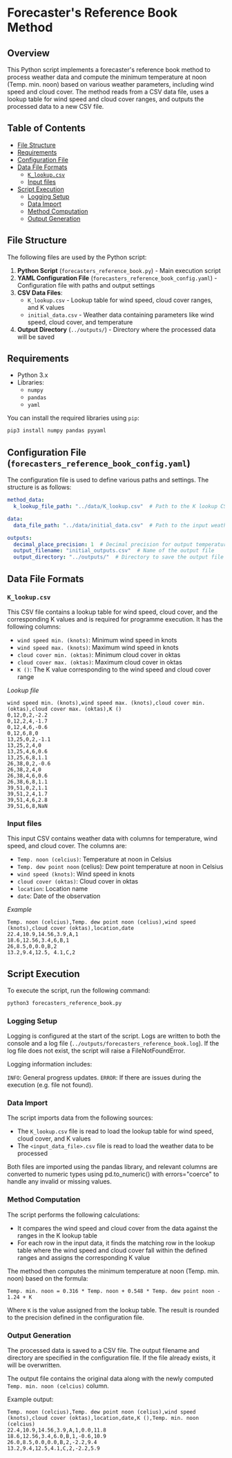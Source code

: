 # **Forecaster's Reference Book Method**

## Overview

This Python script implements a forecaster's reference book method to process weather data and compute the minimum temperature at noon (Temp. min. noon) based on various weather parameters, including wind speed and cloud cover. The method reads from a CSV data file, uses a lookup table for wind speed and cloud cover ranges, and outputs the processed data to a new CSV file.

## Table of Contents
- [File Structure](#file-structure)
- [Requirements](#requirements)
- [Configuration File](#configuration-file-forecasters_reference_book_configyaml)
- [Data File Formats](#data-file-formats)
  - [`K_lookup.csv`](#k_lookupcsv)
  - [Input files](#input-files)
- [Script Execution](#script-execution)
  - [Logging Setup](#logging-setup)
  - [Data Import](#data-import)
  - [Method Computation](#method-computation)
  - [Output Generation](#output-generation)

## File Structure

The following files are used by the Python script:

1. **Python Script** (`forecasters_reference_book.py`) - Main execution script
2. **YAML Configuration File** (`forecasters_reference_book_config.yaml`) - Configuration file with paths and output settings
3. **CSV Data Files**:
    - `K_lookup.csv` - Lookup table for wind speed, cloud cover ranges, and K values
    - `initial_data.csv` - Weather data containing parameters like wind speed, cloud cover, and temperature
4. **Output Directory** (`../outputs/`) - Directory where the processed data will be saved

## Requirements

- Python 3.x
- Libraries:
  - `numpy`
  - `pandas`
  - `yaml`

You can install the required libraries using `pip`:

```bash
pip3 install numpy pandas pyyaml
```

## Configuration File (`forecasters_reference_book_config.yaml`)

The configuration file is used to define various paths and settings. The structure is as follows:

```yaml
method_data:
  k_lookup_file_path: "../data/K_lookup.csv"  # Path to the K lookup CSV file

data:
  data_file_path: "../data/initial_data.csv"  # Path to the input weather data CSV file

outputs:
  decimal_place_precision: 1  # Decimal precision for output temperature min. at 12 pm
  output_filename: "initial_outputs.csv"  # Name of the output file
  output_directory: "../outputs/"  # Directory to save the output file

```

## Data File Formats 

### `K_lookup.csv`

This CSV file contains a lookup table for wind speed, cloud cover, and the corresponding K values and is required for programme execution. It has the following columns:

- `wind speed min. (knots)`: Minimum wind speed in knots
- `wind speed max. (knots)`: Maximum wind speed in knots
- `cloud cover min. (oktas)`: Minimum cloud cover in oktas
- `cloud cover max. (oktas)`: Maximum cloud cover in oktas
- `K ()`: The K value corresponding to the wind speed and cloud cover range

*Lookup file*

```csv
wind speed min. (knots),wind speed max. (knots),cloud cover min. (oktas),cloud cover max. (oktas),K ()
0,12,0,2,-2.2
0,12,2,4,-1.7
0,12,4,6,-0.6
0,12,6,8,0
13,25,0,2,-1.1
13,25,2,4,0
13,25,4,6,0.6
13,25,6,8,1.1
26,38,0,2,-0.6
26,38,2,4,0
26,38,4,6,0.6
26,38,6,8,1.1
39,51,0,2,1.1
39,51,2,4,1.7
39,51,4,6,2.8
39,51,6,8,NaN
```

### Input files

This input CSV contains weather data with columns for temperature, wind speed, and cloud cover. The columns are:

- `Temp. noon (celcius)`: Temperature at noon in Celsius
- `Temp. dew point noon` (celius): Dew point temperature at noon in Celsius
- `wind speed (knots)`: Wind speed in knots
- `cloud cover (oktas)`: Cloud cover in oktas
- `location`: Location name
- `date`: Date of the observation

*Example*

```csv
Temp. noon (celcius),Temp. dew point noon (celius),wind speed (knots),cloud cover (oktas),location,date
22.4,10.9,14.56,3.9,A,1
18.6,12.56,3.4,6,B,1
26,8.5,0,0.0,B,2
13.2,9.4,12.5, 4.1,C,2
```
## Script Execution

To execute the script, run the following command:

```bash
python3 forecasters_reference_book.py
```

### Logging Setup

Logging is configured at the start of the script. Logs are written to both the console and a log file (`../outputs/forecasters_reference_book.log`). If the log file does not exist, the script will raise a FileNotFoundError.

Logging information includes:

`INFO`: General progress updates.
`ERROR`: If there are issues during the execution (e.g. file not found).


### Data Import

The script imports data from the following sources:

- The `K_lookup.csv` file is read to load the lookup table for wind speed, cloud cover, and K values
- The `<input_data_file>.csv` file is read to load the weather data to be processed

Both files are imported using the pandas library, and relevant columns are converted to numeric types using pd.to_numeric() with errors="coerce" to handle any invalid or missing values.

### Method Computation

The script performs the following calculations:

- It compares the wind speed and cloud cover from the data against the ranges in the K lookup table
- For each row in the input data, it finds the matching row in the lookup table where the wind speed and cloud cover fall within the defined ranges and assigns the corresponding K value

The method then computes the minimum temperature at noon (Temp. min. noon) based on the formula:

```
Temp. min. noon = 0.316 * Temp. noon + 0.548 * Temp. dew point noon - 1.24 + K
```

Where `K` is the value assigned from the lookup table. The result is rounded to the precision defined in the configuration file.

### Output Generation

The processed data is saved to a CSV file. The output filename and directory are specified in the configuration file. If the file already exists, it will be overwritten.

The output file contains the original data along with the newly computed `Temp. min. noon (celcius)` column.

Example output:

```csv
Temp. noon (celcius),Temp. dew point noon (celius),wind speed (knots),cloud cover (oktas),location,date,K (),Temp. min. noon (celcius)
22.4,10.9,14.56,3.9,A,1,0.0,11.8
18.6,12.56,3.4,6.0,B,1,-0.6,10.9
26.0,8.5,0.0,0.0,B,2,-2.2,9.4
13.2,9.4,12.5,4.1,C,2,-2.2,5.9
```